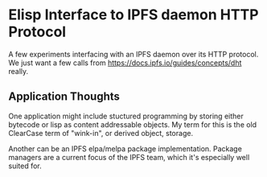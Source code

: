 # Elisp Interface to IPFS daemon HTTP Protocol

A few experiments interfacing with an IPFS daemon over its HTTP
protocol. We just want a few calls from
https://docs.ipfs.io/guides/concepts/dht really.

## Application Thoughts

One application might include stuctured programming by storing either
bytecode or lisp as content addressable objects. My term for this is
the old ClearCase term of "wink-in", or derived object, storage.

Another can be an IPFS elpa/melpa package implementation. Package
managers are a current focus of the IPFS team, which it's especially
well suited for.